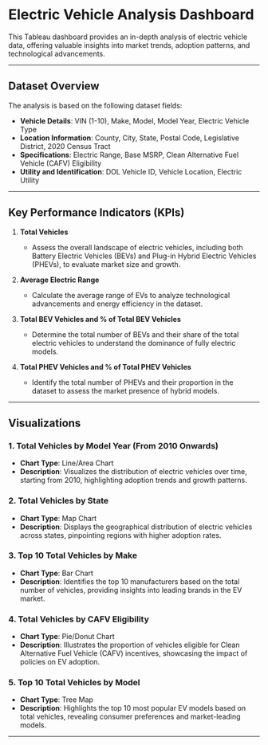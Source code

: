 # Electric Vehicle Analysis Dashboard

This Tableau dashboard provides an in-depth analysis of electric vehicle data, offering valuable insights into market trends, adoption patterns, and technological advancements.

---

## **Dataset Overview**

The analysis is based on the following dataset fields:
- **Vehicle Details**: VIN (1-10), Make, Model, Model Year, Electric Vehicle Type  
- **Location Information**: County, City, State, Postal Code, Legislative District, 2020 Census Tract  
- **Specifications**: Electric Range, Base MSRP, Clean Alternative Fuel Vehicle (CAFV) Eligibility  
- **Utility and Identification**: DOL Vehicle ID, Vehicle Location, Electric Utility  

---

## **Key Performance Indicators (KPIs)**

1. **Total Vehicles**  
   - Assess the overall landscape of electric vehicles, including both Battery Electric Vehicles (BEVs) and Plug-in Hybrid Electric Vehicles (PHEVs), to evaluate market size and growth.

2. **Average Electric Range**  
   - Calculate the average range of EVs to analyze technological advancements and energy efficiency in the dataset.

3. **Total BEV Vehicles and % of Total BEV Vehicles**  
   - Determine the total number of BEVs and their share of the total electric vehicles to understand the dominance of fully electric models.

4. **Total PHEV Vehicles and % of Total PHEV Vehicles**  
   - Identify the total number of PHEVs and their proportion in the dataset to assess the market presence of hybrid models.

---

## **Visualizations**

### 1. **Total Vehicles by Model Year (From 2010 Onwards)**  
   - **Chart Type**: Line/Area Chart  
   - **Description**: Visualizes the distribution of electric vehicles over time, starting from 2010, highlighting adoption trends and growth patterns.

### 2. **Total Vehicles by State**  
   - **Chart Type**: Map Chart  
   - **Description**: Displays the geographical distribution of electric vehicles across states, pinpointing regions with higher adoption rates.

### 3. **Top 10 Total Vehicles by Make**  
   - **Chart Type**: Bar Chart  
   - **Description**: Identifies the top 10 manufacturers based on the total number of vehicles, providing insights into leading brands in the EV market.

### 4. **Total Vehicles by CAFV Eligibility**  
   - **Chart Type**: Pie/Donut Chart  
   - **Description**: Illustrates the proportion of vehicles eligible for Clean Alternative Fuel Vehicle (CAFV) incentives, showcasing the impact of policies on EV adoption.

### 5. **Top 10 Total Vehicles by Model**  
   - **Chart Type**: Tree Map  
   - **Description**: Highlights the top 10 most popular EV models based on total vehicles, revealing consumer preferences and market-leading models.


---

